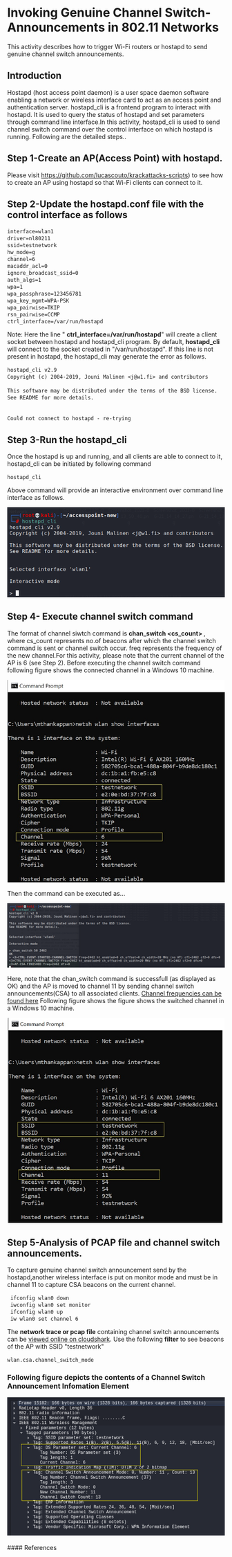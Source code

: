 # Invoking Genuine Channel Switch-Announcements in 802.11 Networks
This activity describes how to trigger Wi-Fi routers or hostapd to send genuine channel switch announcements. 
## Introduction
Hostapd (host access point daemon) is a user space daemon software enabling a network or wireless interface card to act as an access point and authentication server. 
hostapd_cli is a frontend program to interact with hostapd. It is used to query the status of hostapd and set parameters through command line interface.In this activity, hostapd_cli is used to send channel switch command over the control interface on which hostapd is running. Following are the detailed steps..

## Step 1-Create an AP(Access Point) with hostapd.
Please visit https://github.com/lucascouto/krackattacks-scripts) to see how to create an AP using hostapd so that Wi-Fi clients can connect to it.  

## Step 2-Update the hostapd.conf file with the control interface as follows
```
interface=wlan1
driver=nl80211
ssid=testnetwork
hw_mode=g
channel=6
macaddr_acl=0
ignore_broadcast_ssid=0
auth_algs=1
wpa=1
wpa_passphrase=123456781
wpa_key_mgmt=WPA-PSK
wpa_pairwise=TKIP
rsn_pairwise=CCMP
ctrl_interface=/var/run/hostapd

```
Note: Here the line " **ctrl_interface=/var/run/hostapd**" will create a client socket between hostapd and hostapd_cli program. By default, **hostapd_cli** will connect to the socket created in "/var/run/hostapd". If this line is not present in hostapd, the hostapd_cli may generate the error as follows.
```
hostapd_cli v2.9
Copyright (c) 2004-2019, Jouni Malinen <j@w1.fi> and contributors
 
This software may be distributed under the terms of the BSD license.
See README for more details.
 
 
Could not connect to hostapd - re-trying
```
## Step 3-Run the hostapd_cli 
Once the hostapd is up and running, and all clients are able to connect to it, hostapd_cli can be initiated by following command
```
hostapd_cli 
```
Above command will provide an interactive environment over command line interface as follows. 
<p align="left">
  <img src="https://github.com/maneshthankappan/Analysis-of-Genuine-Channel-Switch-Announcements-in-802.11-Networks/blob/main/hostapd_cli_output">
</p>

## Step 4- Execute channel switch command 
The format of channel siwtch command is   **chan_switch <cs_count> <freq>**  , where cs_count represents no.of beacons after which the channel switch command
is sent or channel switch occur. freq represents the frequency of the new channel.For this activity, please note that the current channel of the AP is 6 (see Step 2). Before executing the channel switch command following figure shows the connected channel in a Windows 10 machine.

<p align="left">
  <img src="https://github.com/maneshthankappan/Analysis-of-Genuine-Channel-Switch-Announcements-in-802.11-Networks/blob/main/Channel_info_before_channel_switch.jpg">
</p>
 
 Then the command can be executed as...
 <p align="left">
  <img src="https://github.com/maneshthankappan/Analysis-of-Genuine-Channel-Switch-Announcements-in-802.11-Networks/blob/main/chan_switch_command">
</p>
 
 Here, note that the chan_switch command is successfull (as displayed as OK) and the AP is moved to channel 11 by sending channel switch announcements(CSA) to all associated clients. [Channel frequencies can be found here](https://github.com/maneshthankappan/Analysis-of-Genuine-Channel-Switch-Announcements-in-802.11-Networks/blob/main/channel_frequencies)
 Following figure shows the figure shows the switched channel in a Windows 10 machine.
 <p align="left">
  <img src="https://github.com/maneshthankappan/Analysis-of-Genuine-Channel-Switch-Announcements-in-802.11-Networks/blob/main/Channel_info_after_channel_switch.jpg">
</p>

## **Step 5-Analysis of PCAP file and channel switch announcements**.
To capture genuine channel switch announcement send by the hostapd,another wireless interface is put on monitor mode and must be in channel 11 to capture CSA beacons on the current channel.
```
 ifconfig wlan0 down
 iwconfig wlan0 set monitor
 ifconfig wlan0 up
 iw wlan0 set channel 6
```
The **network trace or pcap file** containing channel switch announcements can be [viewed online on cloudshark](https://www.cloudshark.org/captures/a7843005db21).
Use the following **filter** to see beacons of the AP with SSID "testnetwork"
 ```
wlan.csa.channel_switch_mode
 ```
 ### Following figure depicts the contents of a Channel Switch Announcement Infomation Element
  <p align="left">
  <img src="https://github.com/maneshthankappan/Analysis-of-Genuine-Channel-Switch-Announcements-in-802.11-Networks/blob/main/Genuine%20_CSA.png">
</p>
 #### References
